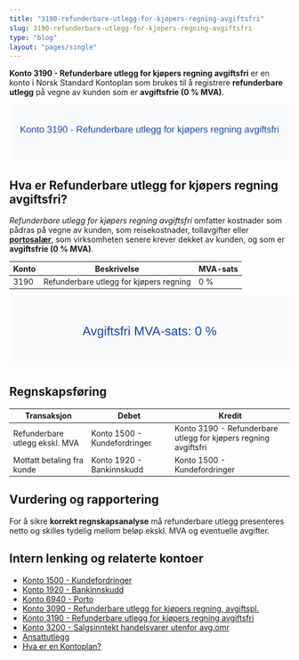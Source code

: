 ```yaml
---
title: "3190-refunderbare-utlegg-for-kjopers-regning-avgiftsfri"
slug: 3190-refunderbare-utlegg-for-kjopers-regning-avgiftsfri
type: "blog"
layout: "pages/single"
---
```


**Konto 3190 - Refunderbare utlegg for kjøpers regning avgiftsfri** er en konto i Norsk Standard Kontoplan som brukes til å registrere **refunderbare utlegg** på vegne av kunden som er **avgiftsfrie (0 % MVA)**.

![Illustrasjon av Konto 3190 - Refunderbare utlegg for kjøpers regning avgiftsfri](3190-refunderbare-utlegg-for-kjopers-regning-avgiftsfri-image.svg)

## Hva er Refunderbare utlegg for kjøpers regning avgiftsfri?

*Refunderbare utlegg for kjøpers regning avgiftsfri* omfatter kostnader som pådras på vegne av kunden, som reisekostnader, tollavgifter eller **[portosalær](/blogs/kontoplan/6940-porto "Konto 6940 - Porto")**, som virksomheten senere krever dekket av kunden, og som er **avgiftsfrie (0 % MVA)**.

| Konto | Beskrivelse                             | MVA-sats |
|-------|-----------------------------------------|----------|
| 3190  | Refunderbare utlegg for kjøpers regning | 0 %      |

![Avgiftsfri MVA-sats: 0 %](3190-mva-avgiftsfri.svg)

## Regnskapsføring

| Transaksjon                    | Debet                        | Kredit                                                   |
|--------------------------------|------------------------------|----------------------------------------------------------|
| Refunderbare utlegg ekskl. MVA | Konto 1500 - Kundefordringer | Konto 3190 - Refunderbare utlegg for kjøpers regning avgiftsfri |
| Mottatt betaling fra kunde     | Konto 1920 - Bankinnskudd    | Konto 1500 - Kundefordringer                             |

## Vurdering og rapportering

For å sikre **korrekt regnskapsanalyse** må refunderbare utlegg presenteres netto og skilles tydelig mellom beløp ekskl. MVA og eventuelle avgifter.

## Intern lenking og relaterte kontoer

* [Konto 1500 - Kundefordringer](/blogs/kontoplan/1500-kundefordringer "Konto 1500 - Kundefordringer")
* [Konto 1920 - Bankinnskudd](/blogs/kontoplan/1920-bankinnskudd "Konto 1920 - Bankinnskudd")
* [Konto 6940 - Porto](/blogs/kontoplan/6940-porto "Konto 6940 - Porto")
* [Konto 3090 - Refunderbare utlegg for kjøpers regning, avgiftspl.](/blogs/kontoplan/3090-refunderbare-utlegg-for-kjopers-regning-avgiftspl "Konto 3090 - Refunderbare utlegg for kjøpers regning, avgiftspl.")
* [Konto 3190 - Refunderbare utlegg for kjøpers regning avgiftsfri](/blogs/kontoplan/3190-refunderbare-utlegg-for-kjopers-regning-avgiftsfri "Konto 3190 - Refunderbare utlegg for kjøpers regning avgiftsfri")
* [Konto 3200 - Salgsinntekt handelsvarer utenfor avg.omr](/blogs/kontoplan/3200-salgsinntekt-handelsvarer-utenfor-avg-omr "Konto 3200 - Salgsinntekt handelsvarer utenfor avg.omr")
* [Ansattutlegg](/blogs/regnskap/ansattutlegg "Ansattutlegg - En komplett guide til utlegg fra ansatte")
* [Hva er en Kontoplan?](/blogs/regnskap/hva-er-kontoplan "Hva er en Kontoplan? Komplett Guide til Kontoplaner i Norsk Regnskap")
